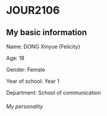# JOUR2106

## My basic information

Name: DONG Xinyue (Felicity)

Age: 18

Gender: Female

Year of school: Year 1

Department: School of communication

###### My personality 

